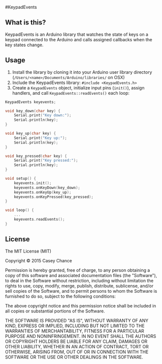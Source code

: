 #KeypadEvents

## What is this?
KeypadEvents is an Arduino library that watches the state of keys on a keypad connected to the Arduino and calls assigned callbacks when the key states change.

## Usage
1. Install the library by cloning it into your Arduino user library directory (`/Users/<name>/Documents/Arduino/libraries/` on OSX)
2. Include the KeypadEvents library:
`#include <KeypadEvents.h>`
3. Create a `KeypadEvents` object, initialize input pins (`init()`), assign handlers, and call `KeypadEvents::readEvents()` each loop:

```c++
KeypadEvents keyevents;

void key_down(char key) {
    Serial.print("Key down:");
    Serial.println(key);
}

void key_up(char key) {
    Serial.print("Key up:");
    Serial.println(key);
}

void key_pressed(char key) {
    Serial.print("Key pressed:");
    Serial.println(key);
}

void setup() {
    keyevents.init();
    keyevents.onKeyDown(key_down);
    keyevents.onKeyUp(key_up);
    keyevents.onKeyPressed(key_pressed);
}

void loop() {
    ...
    keyevents.readEvents();
}
```

## License
The MIT License (MIT)

Copyright © 2015 Casey Chance

Permission is hereby granted, free of charge, to any person obtaining
a copy of this software and associated documentation files (the "Software"),
to deal in the Software without restriction, including without limitation
the rights to use, copy, modify, merge, publish, distribute, sublicense,
and/or sell copies of the Software, and to permit persons to whom the
Software is furnished to do so, subject to the following conditions:

The above copyright notice and this permission notice shall be included
in all copies or substantial portions of the Software.

THE SOFTWARE IS PROVIDED "AS IS", WITHOUT WARRANTY OF ANY KIND,
EXPRESS OR IMPLIED, INCLUDING BUT NOT LIMITED TO THE WARRANTIES
OF MERCHANTABILITY, FITNESS FOR A PARTICULAR PURPOSE AND NONINFRINGEMENT.
IN NO EVENT SHALL THE AUTHORS OR COPYRIGHT HOLDERS BE LIABLE FOR ANY CLAIM,
DAMAGES OR OTHER LIABILITY, WHETHER IN AN ACTION OF CONTRACT,
TORT OR OTHERWISE, ARISING FROM, OUT OF OR IN CONNECTION WITH THE SOFTWARE
OR THE USE OR OTHER DEALINGS IN THE SOFTWARE.

